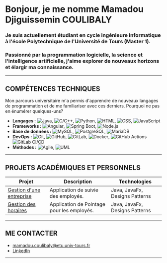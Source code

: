 # Bonjour, je me nomme Mamadou Djiguissemin COULIBALY

### Je suis actuellement étudiant en cycle ingénieure informatique à l'école Polytechnique de l'Université de Tours (Master 1).
### Passionné par la programmation logicielle, la science et l'intelligence artificielle, j'aime explorer de nouveaux horizons et élargir ma connaissance.


---

## COMPÉTENCES TECHNIQUES
Mon parcours universitaire m'a permis d'apprendre de nouveaux langages de programmation et de me familiariser avec ces derniers. Pourquoi ne pas en énumérer quelques-uns?

- **Langages :** ![Java](https://img.shields.io/badge/Java-ED8B00?logo=openjdk&logoColor=white), ![C/C++](https://img.shields.io/badge/C/C++-5197BD?logo=cplusplus&logoColor=white), ![Python](https://img.shields.io/badge/Python-3776AB?logo=python&logoColor=white), ![HTML](https://img.shields.io/badge/HTML-6170AF?logo=html5&logoColor=white), ![CSS](https://img.shields.io/badge/CSS-A582BG?logo=css&logoColor=white), ![JavaScript](https://img.shields.io/badge/JavaScript-F7DF1E?logo=javascript&logoColor=white)
- **Frameworks :** ![Angular](https://img.shields.io/badge/Angular-DD0031?logo=angular&logoColor=white), ![Spring Boot](https://img.shields.io/badge/Spring%20Boot-6DB33F?logo=springboot&logoColor=white), ![Node.js](https://img.shields.io/badge/Node.js-339933?logo=node.js&logoColor=white)
- **Base de données :** ![MySQL](https://img.shields.io/badge/MySQL-4479A1?logo=mysql&logoColor=white), ![PostgreSQL](https://img.shields.io/badge/PostgreSQL-4169E1?logo=postgresql&logoColor=white), ![MariaDB](https://img.shields.io/badge/MariaDB-003545?logo=mariadb&logoColor=white)
- **DevOps :** ![Git](https://img.shields.io/badge/Git-F05032?logo=git&logoColor=white), ![GitHub](https://img.shields.io/badge/GitHub-181717?logo=github&logoColor=white), ![GitLab](https://img.shields.io/badge/GitLab-FC6D26?logo=gitlab&logoColor=white), ![Docker](https://img.shields.io/badge/Docker-2496ED?logo=docker&logoColor=white),     ![GitHub Actions](https://img.shields.io/badge/GitHub_Actions-2088FF?logo=github-actions&logoColor=white)
![GitLab CI/CD](https://img.shields.io/badge/GitLab_CI%2FCD-FC6D26?logo=gitlab&logoColor=white)
- **Méthodes :** ![Agile](https://img.shields.io/badge/Agile%2FScrum-2496ED?logo=scrumalliance&logoColor=white), ![UML](https://img.shields.io/badge/UML-02569B?logoColor=white)

---

## PROJETS ACADÉMIQUES ET PERSONNELS
| Projet | Description | Technologies |
|--------|-------------|--------------|
| [Gestion d'une entreprise]() | Application de suivie des employés. | Java, JavaFx, Designs Patterns |
| [Gestion des horaires]() | Application de Pointage pour les employés. | Java, JavaFx, Designs Patterns |

---

## ME CONTACTER
- [mamadou.coulibaly@etu.univ-tours.fr](mailto:mamadou.coulibaly@etu.univ-tours.fr)
- [LinkedIn](https://linkedin.com/in/mamadou-djiguissemin-coulibaly)

---

<!--
**Mdc1960/Mdc1960** is a ✨ _special_ ✨ repository because its `README.md` (this file) appears on your GitHub profile.

Here are some ideas to get you started:

- 🔭 I’m currently working on ...
- 🌱 I’m currently learning ...
- 👯 I’m looking to collaborate on ...
- 🤔 I’m looking for help with ...
- 💬 Ask me about ...
- 📫 How to reach me: ...
- 😄 Pronouns: ...
- ⚡ Fun fact: ...
-->
